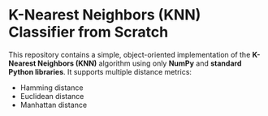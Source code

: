 # K-Nearest Neighbors (KNN) Classifier from Scratch

This repository contains a simple, object-oriented implementation of the **K-Nearest Neighbors (KNN)** algorithm using only **NumPy** and **standard Python libraries**.
It supports multiple distance metrics:

- Hamming distance
- Euclidean distance
- Manhattan distance
